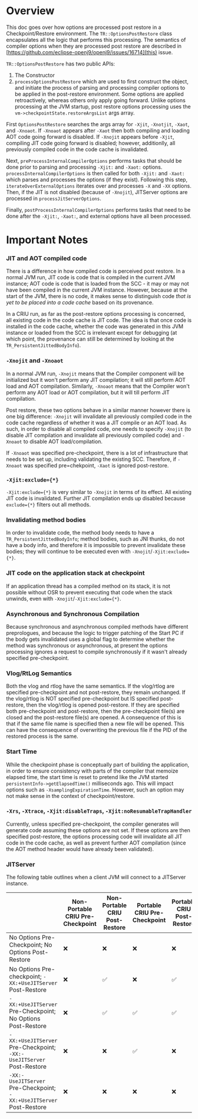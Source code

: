 <!--
Copyright IBM Corp. and others 2023

This program and the accompanying materials are made available under
the terms of the Eclipse Public License 2.0 which accompanies this
distribution and is available at https://www.eclipse.org/legal/epl-2.0/
or the Apache License, Version 2.0 which accompanies this distribution and
is available at https://www.apache.org/licenses/LICENSE-2.0.

This Source Code may also be made available under the following
Secondary Licenses when the conditions for such availability set
forth in the Eclipse Public License, v. 2.0 are satisfied: GNU
General Public License, version 2 with the GNU Classpath
Exception [1] and GNU General Public License, version 2 with the
OpenJDK Assembly Exception [2].

[1] https://www.gnu.org/software/classpath/license.html
[2] https://openjdk.org/legal/assembly-exception.html

SPDX-License-Identifier: EPL-2.0 OR Apache-2.0 OR GPL-2.0-only WITH Classpath-exception-2.0 OR GPL-2.0-only WITH OpenJDK-assembly-exception-1.0
-->

# Overview

This doc goes over how options are processed post restore in a
Checkpoint/Restore environment. The `TR::OptionsPostRestore` class
encapsulates all the logic that performs this processing. The
semantics of compiler options when they are processed post restore
are described in
[https://github.com/eclipse-openj9/openj9/issues/16714](this)
issue.

`TR::OptionsPostRestore` has two public APIs:
1. The Constructor
2. `processOptionsPostRestore`
which are used to first construct the object, and initiate the process
of parsing and processing compiler options to be applied in the
post-restore environment. Some options are applied retroactively,
whereas others only apply going forward. Unlike options processing at
the JVM startup, post restore options processing uses the
`vm->checkpointState.restoreArgsList` args array.

First `OptionsPostRestore` searches the args array for `-Xjit`,
`-Xnotjit`, `-Xaot`, and `-Xnoaot`. If `-Xnoaot` appears after `-Xaot`
then both compiling and loading AOT code going forward is disabled.
If `-Xnojit` appears before `-Xjit`, compiling JIT code going forward
is disabled; however, additionlly, all previously compiled code in the
code cache is invalidated.

Next, `preProcessInternalCompilerOptions` performs tasks that should
be done prior to parsing and processing `-Xjit:` and `-Xaot:` options.
`processInternalCompilerOptions` is then called for both `-Xjit:` and
`-Xaot:` which parses and processes the options (if they exist).
Following this step, `iterateOverExternalOptions` iterates over and
processes `-X` and `-XX` options. Then, if the JIT is not disabled
(because of `-Xnojit`), JITServer options are processed in
`processJitServerOptions`.

Finally, `postProcessInternalCompilerOptions` performs tasks that need
to be done after the `-Xjit:`, `-Xaot:`, and external options have all
been processed.

# Important Notes

### JIT and AOT compiled code

There is a difference in how compiled code is perceived post restore.
In a normal JVM run, JIT code is code that is compiled in the current
JVM instance; AOT code is code that is loaded from the SCC - it may or
may not have been compiled in the current JVM instance. However,
because at the start of the JVM, there is no code, it makes sense to
distinguish code _that is yet to be placed into a code cache_
based on its provenance.

In a CRIU run, as far as the post-restore options processing is
concerned, all existing code in the code cache is JIT code. The idea
is that once code is installed in the code cache, whether the code
was generated in this JVM instance or loaded from the SCC is
irrelevant except for debugging (at which point, the provenance can
still be determined by looking at the `TR_PersistentJittedBodyInfo`).

### `-Xnojit` and `-Xnoaot`

In a normal JVM run, `-Xnojit` means that the Compiler component will
be initialized but it won't perform any JIT compilation; it will still
perform AOT load and AOT compilation. Similarly, `-Xnoaot` means that
the Compiler won't perform any AOT load or AOT compilation, but it
will till perform JIT compilation.

Post restore, these two options behave in a similar manner however there
is one big difference: `-Xnojit` will invalidate all previously compiled
code in the code cache regardless of whether it was a JIT compile or an
AOT load. As such, in order to disable all compiled code, one needs to
specify `-Xnojit` (to disable JIT compilation and invalidate all previously
compiled code) and `-Xnoaot` to disable AOT load/compilation.

If `-Xnoaot` was specified pre-checkpoint, there is a lot of infrastructure
that needs to be set up, including validating the existing SCC. Therefore,
if `-Xnoaot` was specified pre=chekpoint, `-Xaot` is ignored post-restore.

### `-Xjit:exclude={*}`

`-Xjit:exclude={*}` is very similar to `-Xnojit` in terms of its effect.
All existing JIT code is invalidated. Further JIT compilation ends up
disabled because `exclude={*}` filters out all methods.

### Invalidating method bodies

In order to invalidate code, the method body needs to have a
`TR_PersistentJittedBodyInfo`; method bodies, such as JNI thunks, do
not have a body info, and therefore it is impossible to prevent
invalidate these bodies; they will continue to be executed even with
`-Xnojit`/`-Xjit:exclude={*}`.

### JIT code on the application stack at checkpoint

If an application thread has a compiled method on its stack, it is not
possible without OSR to prevent executing that code when the stack
unwinds, even with `-Xnojit`/`-Xjit:exclude={*}`.

### Asynchronous and Synchronous Compilation

Because synchronous and asynchronous compiled methods have different
preprologues, and because the logic to trigger patching of the Start PC
if the body gets invalidated uses a global flag to determine whether the
method was synchronous or asynchronous, at present the options
processing ignores a request to compile synchronously if it wasn't
already specified pre-checkpoint.

### Vlog/RtLog Semantics

Both the vlog and rtlog have the same semantics. If the vlog/rtlog are
specified pre-checkpoint and not post-restore, they remain unchanged. If
the vlog/rtlog is NOT specified pre-checkpoint but IS specified
post-restore, then the vlog/rtlog is opened post-restore. If they are
specified both pre-checkpoint and post-restore, then the pre-checkpoint
file(s) are closed and the post-restore file(s) are opened. A
consequence of this is that if the same file name is specified then a
new file will be opened. This can have the consequence of overwriting
the previous file if the PID of the restored process is the same.

### Start Time

While the checkpoint phase is conceptually part of building the
application, in order to ensure consistency with parts of the compiler
that memoize elapsed time, the start time is reset to pretend like the
JVM started `persistentInfo->getElapsedTime()` milliseconds ago. This
will impact options such as `-XsamplingExpirationTime`. However, such
an option may not make sense in the context of checkpoint/restore.

### `-Xrs`, `-Xtrace`, `-Xjit:disableTraps`, `-Xjit:noResumableTrapHandler`

Currently, unless specified pre-checkpoint, the compiler generates will
generate code assuming these options are not set. If these options are
then specified post-restore, the options processing code will
invalidate all JIT code in the code cache, as well as prevent further
AOT compilation (since the AOT method header would have already been
validated).

### JITServer

The following table outlines when a client JVM will connect to a
JITServer instance.

||Non-Portable CRIU Pre-Checkpoint|Non-Portable CRIU Post-Restore|Portable CRIU Pre-Checkpoint|Portable CRIU Post-Restore|
|--|--|--|--|--|
|No Options Pre-Checkpoint; No Options Post-Restore|:x:|:x:|:x:|:x:|
|No Options Pre-checkpoint; `-XX:+UseJITServer` Post-Restore|:x:|:white_check_mark:|:x:|:white_check_mark:|
|`-XX:+UseJITServer` Pre-Checkpoint; No Options Post-Restore|:x:|:white_check_mark:|:white_check_mark:|:white_check_mark:|
|`-XX:+UseJITServer` Pre-Checkpoint; `-XX:-UseJITServer` Post-Restore|:x:|:x:|:white_check_mark:|:x:|
|`-XX:-UseJITServer` Pre-Checkpoint; `-XX:+UseJITServer` Post-Restore|:x:|:x:|:x:|:x:|
